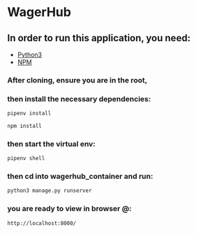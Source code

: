 # WagerHub

## In order to run this application, you need:

- [Python3](https://www.python.org/downloads/)
- [NPM](https://www.npmjs.com/get-npm)

### After cloning, ensure you are in the root,

### then install the necessary dependencies:

```sh
pipenv install
```

```sh
npm install
```

### then start the virtual env:

```sh
pipenv shell
```

### then cd into wagerhub_container and run:

```sh
python3 manage.py runserver
```

### you are ready to view in browser @:

```sh
http://localhost:8000/
```
